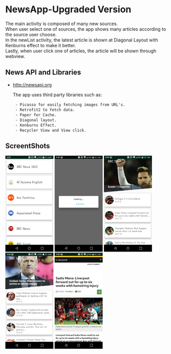 # NewsApp-Upgraded Version

The main activity is composed of many new sources.<br>
When user select one of sources, the app shows many articles according to the source user choose.<br>
In the newList activity, the latest article is shown at Diagonal Layout with Kenburns effect to make it better.<br>
Lastly, when user click one of articles, the article will be shown through webview.


## News API and Libraries
  - http://newsapi.org
  
  <ul>The app uses third party libraries such as:
  
     - Picasso for easily fetching images from URL's.
     - Retrofit2 to fetch data. 
     - Paper for Cache. 
     - Diagonal layout. 
     - Kenburns Effect. 
     - Recycler View and View click.
  </ul>


## ScreentShots

<img src="main.png" width="150"> <img src="loading.png" width="150"> <img src="articles.png" width="150"> <img src="articles2.png" width="150"> <img src="content.png" width="150">




